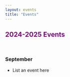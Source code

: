 ```yaml
---
layout: events
title: "Events"
---
```

<style>
purple {
  color: purple;
}

red {
  color: red;
}

green {
  color: lightgreen;
}
</style>

## **<purple>2024-2025 Events</purple>**

<br/>

### September 
* List an event here 


